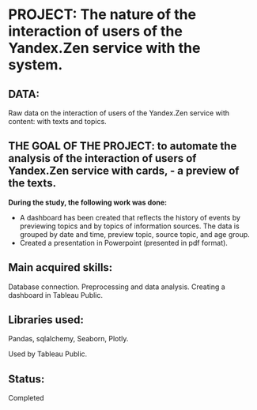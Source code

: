 # PROJECT: The nature of the interaction of users of the Yandex.Zen service with the system.

## DATA:
Raw data on the interaction of users of the Yandex.Zen service with content: with texts and topics.

## THE GOAL OF THE PROJECT: to automate the analysis of the interaction of users of Yandex.Zen service with cards, - a preview of the texts.

**During the study, the following work was done:**

- A dashboard has been created that reflects the history of events by previewing topics and by topics of information sources. The data is grouped by date and time, preview topic, source topic, and age group.
- Created a presentation in Powerpoint (presented in pdf format).

## Main acquired skills:
Database connection. Preprocessing and data analysis. Creating a dashboard in Tableau Public.

## Libraries used:
Pandas, sqlalchemy, Seaborn, Plotly.

Used by Tableau Public.

## Status:
Completed